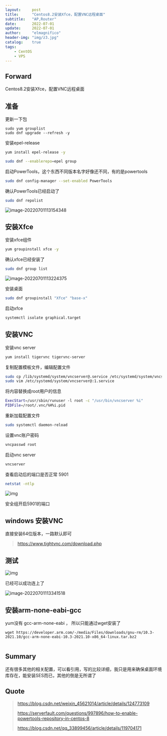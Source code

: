 ```yaml
---
layout:     post
title:      "Centos8.2安装Xfce，配置VNC远程桌面"
subtitle:   "AP,Router"
date:       2022-07-01
update:     2022-07-01
author:     "elmagnifico"
header-img: "img/z3.jpg"
catalog:    true
tags:
    - CentOS
    - VPS
---
```


## Forward

Centos8.2安装Xfce，配置VNC远程桌面



## 准备

更新一下包

```shell
sudo yum grouplist
sudo dnf upgrade --refresh -y
```



安装epel-release

```bash
yum install epel-release -y

sudo dnf --enablerepo=epel group
```



启动PowerTools，这个东西不同版本名字好像还不同，有的是powertools 

```bash
sudo dnf config-manager --set-enabled PowerTools
```

确认PowerTools已经启动了

```bash
sudo dnf repolist
```

![image-20220701113154348](http://img.elmagnifico.tech:9514/static/upload/elmagnifico/image-20220701113154348.png)



## 安装Xfce

安装xfce组件

```bash
yum groupinstall xfce -y
```

确认xfce已经安装了

```bash
sudo dnf group list
```

![image-20220701113224375](http://img.elmagnifico.tech:9514/static/upload/elmagnifico/image-20220701113224375.png)

安装桌面

```bash
sudo dnf groupinstall "Xfce" "base-x"
```

启动xfce

```bash
systemctl isolate graphical.target
```



## 安装VNC

安装vnc server

```bash
yum install tigervnc tigervnc-server
```

复制配置模板文件，编辑配置文件

```bash
sudo cp /lib/systemd/system/vncserver@.service /etc/systemd/system/vncserver@:1.service
sudo vim /etc/systemd/system/vncserver@:1.service
```

将内容替换成root用户的信息

```bash
ExecStart=/usr/sbin/runuser -l root -c "/usr/bin/vncserver %i"
PIDFile=/root/.vnc/%H%i.pid
```

重新加载配置文件

```bash
sudo systemctl daemon-reload
```

设置vnc账户密码

```bash
vncpasswd root
```

启动vnc server

```bash
vncserver
```

查看启动后的端口是否正常 5901

```bash
netstat -ntlp
```

![img](http://img.elmagnifico.tech:9514/static/upload/elmagnifico/6fb9a3858bc7451983ec6c16f3e38d7b.png)

安全组开启5901的端口



## windows 安装VNC

直接安装64位版本，一路默认即可

> https://www.tightvnc.com/download.php



## 测试

![img](http://img.elmagnifico.tech:9514/static/upload/elmagnifico/56bbdc3d1e144fabb97129a1cbf181d2.png)

已经可以成功连上了

![image-20220701113341518](http://img.elmagnifico.tech:9514/static/upload/elmagnifico/image-20220701113341518.png)



## 安装arm-none-eabi-gcc

yum没有 gcc-arm-none-eabi ， 所以只能通过wget安装了

```
wget https://developer.arm.com/-/media/Files/downloads/gnu-rm/10.3-2021.10/gcc-arm-none-eabi-10.3-2021.10-x86_64-linux.tar.bz2
```



```

```



## Summary

还有很多其他的相关配置，可以看引用，写的比较详细，我只是用来确保桌面环境库存在，能安装SES而已，其他的倒是无所谓了



## Quote

> https://blog.csdn.net/weixin_45621014/article/details/124773109
>
> https://serverfault.com/questions/997896/how-to-enable-powertools-repository-in-centos-8
>
> https://blog.csdn.net/qq_33899456/article/details/119704171
